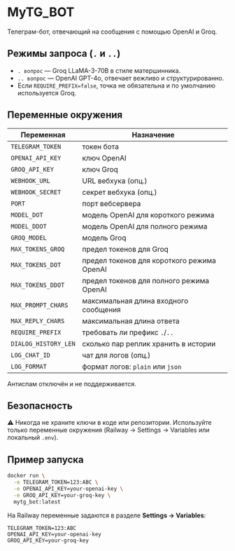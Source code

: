 # MyTG_BOT

Телеграм-бот, отвечающий на сообщения с помощью OpenAI и Groq.

## Режимы запроса (`.` и `..`)
- `. вопрос` — Groq LLaMA-3-70B в стиле матершинника.
- `.. вопрос` — OpenAI GPT-4o, отвечает вежливо и структурированно.
- Если `REQUIRE_PREFIX=false`, точка не обязательна и по умолчанию используется Groq.

## Переменные окружения
| Переменная | Назначение |
| --- | --- |
| `TELEGRAM_TOKEN` | токен бота |
| `OPENAI_API_KEY` | ключ OpenAI |
| `GROQ_API_KEY` | ключ Groq |
| `WEBHOOK_URL` | URL вебхука (опц.) |
| `WEBHOOK_SECRET` | секрет вебхука (опц.) |
| `PORT` | порт вебсервера |
| `MODEL_DOT` | модель OpenAI для короткого режима |
| `MODEL_DDOT` | модель OpenAI для полного режима |
| `GROQ_MODEL` | модель Groq |
| `MAX_TOKENS_GROQ` | предел токенов для Groq |
| `MAX_TOKENS_DOT` | предел токенов для короткого режима OpenAI |
| `MAX_TOKENS_DDOT` | предел токенов для полного режима OpenAI |
| `MAX_PROMPT_CHARS` | максимальная длина входного сообщения |
| `MAX_REPLY_CHARS` | максимальная длина ответа |
| `REQUIRE_PREFIX` | требовать ли префикс `.`/`..` |
| `DIALOG_HISTORY_LEN` | сколько пар реплик хранить в истории |
| `LOG_CHAT_ID` | чат для логов (опц.) |
| `LOG_FORMAT` | формат логов: `plain` или `json` |

Антиспам отключён и не поддерживается.

## Безопасность
⚠️ Никогда не храните ключи в коде или репозитории. Используйте только переменные окружения (Railway → Settings → Variables или локальный `.env`).

## Пример запуска

```bash
docker run \
  -e TELEGRAM_TOKEN=123:ABC \
  -e OPENAI_API_KEY=your-openai-key \
  -e GROQ_API_KEY=your-groq-key \
  mytg_bot:latest
```

На Railway переменные задаются в разделе **Settings → Variables**:

```
TELEGRAM_TOKEN=123:ABC
OPENAI_API_KEY=your-openai-key
GROQ_API_KEY=your-groq-key
```
